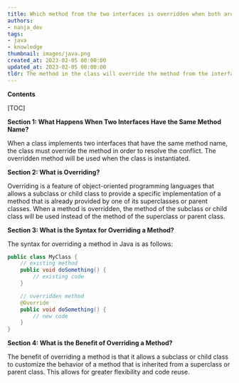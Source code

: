```yaml
---
title: Which method from the two interfaces is overridden when both are implemented in the same class?
authors:
- nanja_dev
tags:
- java
- knowledge
thumbnail: images/java.png
created_at: 2023-02-05 00:00:00
updated_at: 2023-02-05 00:00:00
tldr: The method in the class will override the method from the interface that is implemented last.
---
```


**Contents**

[TOC]

**Section 1: What Happens When Two Interfaces Have the Same Method Name?**

When a class implements two interfaces that have the same method name, the class must override the method in order to resolve the conflict. The overridden method will be used when the class is instantiated.

**Section 2: What is Overriding?**

Overriding is a feature of object-oriented programming languages that allows a subclass or child class to provide a specific implementation of a method that is already provided by one of its superclasses or parent classes. When a method is overridden, the method of the subclass or child class will be used instead of the method of the superclass or parent class.

**Section 3: What is the Syntax for Overriding a Method?**

The syntax for overriding a method in Java is as follows:

```java
public class MyClass {
    // existing method
    public void doSomething() {
        // existing code
    }

    // overridden method
    @Override
    public void doSomething() {
        // new code
    }
}
```

**Section 4: What is the Benefit of Overriding a Method?**

The benefit of overriding a method is that it allows a subclass or child class to customize the behavior of a method that is inherited from a superclass or parent class. This allows for greater flexibility and code reuse.
